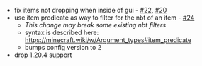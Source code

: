 - fix items not dropping when inside of gui - [#22](https://github.com/btwonion/autodrop/issues/22), [#20](https://github.com/btwonion/autodrop/issues/20)
- use item predicate as way to filter for the nbt of an item - [#24](https://github.com/btwonion/autodrop/issues/24)
  - _This change may break some existing nbt filters_
  - syntax is described here: https://minecraft.wiki/w/Argument_types#item_predicate
  - bumps config version to 2
- drop 1.20.4 support